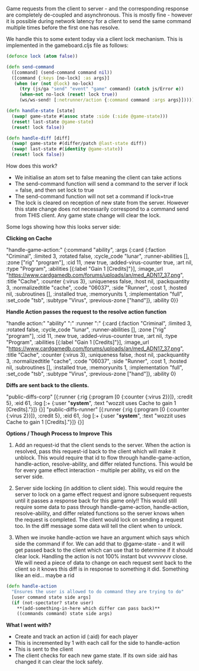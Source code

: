 Game requests from the client to server - and the corresponding response are completely de-coupled and asynchronous.  This is mostly fine - however it is possible during network latency for a client to send the same command multiple times before the first one has resolve.

We handle this to some extent today via a client lock mechanism.  This is implemented in the gameboard.cljs file as follows:
```clojure
(defonce lock (atom false))

(defn send-command
  ([command] (send-command command nil))
  ([command {:keys [no-lock] :as args}]
   (when (or (not @lock) no-lock)
     (try (js/ga "send" "event" "game" command) (catch js/Error e))
     (when-not no-lock (reset! lock true))
     (ws/ws-send! [:netrunner/action {:command command :args args}]))))

(defn handle-state [state]
  (swap! game-state #(assoc state :side (:side @game-state)))
  (reset! last-state @game-state)
  (reset! lock false))

(defn handle-diff [diff]
  (swap! game-state #(differ/patch @last-state diff))
  (swap! last-state #(identity @game-state))
  (reset! lock false))
```
How does this work?
* We initialise an atom set to false meaning the client can take actions
* The send-command function will send a command to the server if lock = false, and then set lock to true
* The send-command function will not set a command if lock=true
* The lock is cleared on reception of new state from the server.  However this state change does not necessarily correspond to a command send from THIS client.  Any game state change will clear the lock.

Some logs showing how this looks server side:

**Clicking on Cache**

"handle-game-action:" {:command "ability", :args {:card {:faction "Criminal", :limited 3, :rotated false, :cycle_code "lunar", :runner-abilities [], :zone ["rig" "program"], :cid 11, :new true, :added-virus-counter true, :art nil, :type "Program", :abilities [{:label "Gain 1 [Credits]"}], :image_url "https://www.cardgamedb.com/forums/uploads/an/med_ADN17_37.png", :title "Cache", :counter {:virus 3}, :uniqueness false, :host nil, :packquantity 3, :normalizedtitle "cache", :code "06037", :side "Runner", :cost 1, :hosted nil, :subroutines [], :installed true, :memoryunits 1, :implementation "full", :set_code "tsb", :subtype "Virus", :previous-zone ["hand"]}, :ability 0}}

**Handle Action passes the request to the resolve action function**

"handle action:" "ability" ":" :runner ":" {:card {:faction "Criminal", :limited 3, :rotated false, :cycle_code "lunar", :runner-abilities [], :zone ["rig" "program"], :cid 11, :new true, :added-virus-counter true, :art nil, :type "Program", :abilities [{:label "Gain 1 [Credits]"}], :image_url "https://www.cardgamedb.com/forums/uploads/an/med_ADN17_37.png", :title "Cache", :counter {:virus 3}, :uniqueness false, :host nil, :packquantity 3, :normalizedtitle "cache", :code "06037", :side "Runner", :cost 1, :hosted nil, :subroutines [], :installed true, :memoryunits 1, :implementation "full", :set_code "tsb", :subtype "Virus", :previous-zone ["hand"]}, :ability 0}

**Diffs are sent back to the clients.**

"public-diffs-corp" [{:runner {:rig {:program [0 {:counter {:virus 2}}]}, :credit 5}, :eid 61, :log [:+ {:user "__system__", :text "wozzit uses Cache to gain 1 [Credits]."}]} {}]
"public-diffs-runner" [{:runner {:rig {:program [0 {:counter {:virus 2}}]}, :credit 5}, :eid 61, :log [:+ {:user "__system__", :text "wozzit uses Cache to gain 1 [Credits]."}]} {}]

**Options / Though Process to Improve This**
1. Add an request-id that the client sends to the server.  When the action is resolved, pass this request-id back to the client which will make it unblock.  This would require that id to flow through handle-game-action, handle-action, resolve-ability, and differ related functions.  This would be for every game effect interaction - multiple per ability, vs eid on the server side.

2. Server side locking (in addition to client side).  This would require the server to lock on a game effect request and ignore subsequent requests until it passes a response back for this game only!!  This would still require some data to pass through handle-game-action, handle-action, resolve-ability, and differ related functions so the server knows when the request is completed.  The client would lock on sending a request too.  In the diff message some data will tell the client when to unlock.  

3. When we invoke handle-action we have an argument which says which side the command if for.  We can add that to @game-state - and it will get passed back to the client which can use that to determine if it should clear lock.  Handling the action is not 100% instant but vvvvvvvv close.  We will need a piece of data to change on each request sent back to the client so it knows this diff is in response to something it did.  Something like an eid... maybe a rid

```clojure
(defn handle-action
  "Ensures the user is allowed to do command they are trying to do"
  [user command state side args]
  (if (not-spectator? state user)
    **(add-something-in-here which differ can pass back)**
    ((commands command) state side args)
```

**What I went with?**
* Create and track an action id (:aid) for each player 
* This is incremented by 1 with each call for the side to handle-action
* This is sent to the client
* The client checks for each new game state.  If its own side :aid has changed it can clear the lock safely.
   